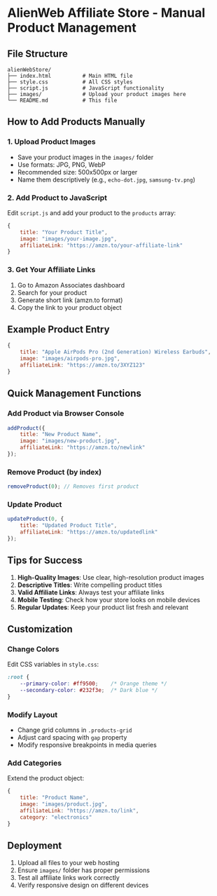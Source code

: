 # AlienWeb Affiliate Store - Manual Product Management

## File Structure
```
alienWebStore/
├── index.html          # Main HTML file
├── style.css           # All CSS styles
├── script.js           # JavaScript functionality
├── images/             # Upload your product images here
└── README.md           # This file
```

## How to Add Products Manually

### 1. Upload Product Images
- Save your product images in the `images/` folder
- Use formats: JPG, PNG, WebP
- Recommended size: 500x500px or larger
- Name them descriptively (e.g., `echo-dot.jpg`, `samsung-tv.png`)

### 2. Add Product to JavaScript
Edit `script.js` and add your product to the `products` array:

```javascript
{
    title: "Your Product Title",
    image: "images/your-image.jpg",
    affiliateLink: "https://amzn.to/your-affiliate-link"
}
```

### 3. Get Your Affiliate Links
1. Go to Amazon Associates dashboard
2. Search for your product
3. Generate short link (amzn.to format)
4. Copy the link to your product object

## Example Product Entry
```javascript
{
    title: "Apple AirPods Pro (2nd Generation) Wireless Earbuds",
    image: "images/airpods-pro.jpg",
    affiliateLink: "https://amzn.to/3XYZ123"
}
```

## Quick Management Functions

### Add Product via Browser Console
```javascript
addProduct({
    title: "New Product Name",
    image: "images/new-product.jpg", 
    affiliateLink: "https://amzn.to/newlink"
});
```

### Remove Product (by index)
```javascript
removeProduct(0); // Removes first product
```

### Update Product
```javascript
updateProduct(0, {
    title: "Updated Product Title",
    affiliateLink: "https://amzn.to/updatedlink"
});
```

## Tips for Success

1. **High-Quality Images**: Use clear, high-resolution product images
2. **Descriptive Titles**: Write compelling product titles
3. **Valid Affiliate Links**: Always test your affiliate links
4. **Mobile Testing**: Check how your store looks on mobile devices
5. **Regular Updates**: Keep your product list fresh and relevant

## Customization

### Change Colors
Edit CSS variables in `style.css`:
```css
:root {
    --primary-color: #ff9500;    /* Orange theme */
    --secondary-color: #232f3e;  /* Dark blue */
}
```

### Modify Layout
- Change grid columns in `.products-grid`
- Adjust card spacing with `gap` property
- Modify responsive breakpoints in media queries

### Add Categories
Extend the product object:
```javascript
{
    title: "Product Name",
    image: "images/product.jpg",
    affiliateLink: "https://amzn.to/link",
    category: "electronics"
}
```

## Deployment
1. Upload all files to your web hosting
2. Ensure `images/` folder has proper permissions
3. Test all affiliate links work correctly
4. Verify responsive design on different devices